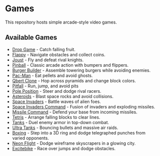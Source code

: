 # Games

This repository hosts simple arcade-style video games.

## Available Games

- [Drop Game](drop-game.html) - Catch falling fruit.
- [Flappy](flappy.html) - Navigate obstacles and collect coins.
- [Joust](joust.html) - Fly and defeat rival knights.
- [Pinball](pinball.html) - Classic arcade action with bumpers and flippers.
- [Burger Builder](burger.html) - Assemble towering burgers while avoiding enemies.
- [Pac-Man](pacman.html) - Eat pellets and avoid ghosts.
- [Qbert Clone](qbert.html) - Hop across pyramids and change block colors.
- [Pitfall](pitfall.html) - Run, jump, and avoid pits
- [Pole Position](pole.html) - Steer and dodge rival racers.
- [Asteroids](asteroids.html) - Blast space rocks and avoid collisions.
- [Space Invaders](space-invaders.html) - Battle waves of alien foes.
- [Space Invaders Command](space-invaders-command.html) - Fusion of invaders and exploding missiles.
- [Missile Command](missile-command.html) - Defend your base from incoming missiles.
- [Tetris](tetris.html) - Arrange falling blocks to clear lines.
- [Tanks](tanks.html) - Duel enemy armor in top-down combat.
- [Ultra Tanks](ultra-tanks.html) - Bouncing bullets and massive air raids.
- [Boxing](boxing.html) - Step into a 3D ring and dodge telegraphed punches from varied opponents.
- [Neon Flight](neon-flight.html) - Dodge wireframe skyscrapers in a glowing city.
- [Excitebike](excitebike.html) - Race over jumps and dodge obstacles.

